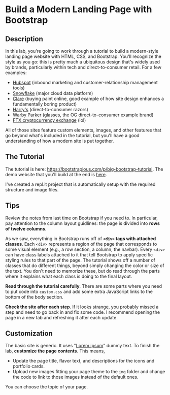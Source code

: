 # Build a Modern Landing Page with Bootstrap

## Description

In this lab, you're going to work through a tutorial to build a modern-style landing page website with HTML, CSS, and Bootstrap. You'll recognize the style as you go: this is pretty much a ubiquitous design that's widely used by brands, particularly within tech and direct-to-consumer retail. For a few examples:

- [Hubspot](https://www.hubspot.com/) (inbound marketing and customer-relationship management tools)
- [Snowflake](https://www.snowflake.com/en/) (major cloud data platform)
- [Clare](https://www.clare.com/) (buying paint online, good example of how site design enhances a fundamentally boring product)
- [Harry's](https://www.harrys.com/en/us) (direct-to-consumer razors)
- [Warby Parker](https://www.warbyparker.com/) (glasses, the OG direct-to-consumer example brand)
- [FTX cryptocurrency exchange](https://ftx.us/?fromIntl=true) (lol)

All of those sites feature custom elements, images, and other features that go beyond what's included in the tutorial, but you'll have a good understanding of how a modern site is put together.

## The Tutorial

The tutorial is here: https://bootstrapious.com/p/big-bootstrap-tutorial. The demo website that you'll build at the end is [here](https://demo.bootstrapious.com/bootstrap-101/).

I've created a repl.it project that is automatically setup with the required structure and image files.

## Tips

Review the notes from last time on Bootstrap if you need to. In particular, pay attention to the column layout guidlines: the page is divided into **rows of twelve columns**.

As we saw, everything in Bootstrap runs off of **`<div>` tags with attached classes**. Each `<div>` represents a region of the page that corresponds to some visual element (e.g., a row section, a column, the navbar). Every `<div>` can have class labels attached to it that tell Bootstrap to apply specific styling rules to that part of the page. The tutorial shows off a number of classes that do different things, beyond simply changing the color or size of the text. You don't need to memorize these, but do read through the parts where it explains what each class is doing to the final layout.

**Read through the tutorial carefully**. There are some parts where you need to put code into `custom.css` and add some extra JavaScript links to the bottom of the body section.

**Check the site after each step**. If it looks strange, you probably missed a step and need to go back in and fix some code. I recommend opening the page in a new tab and refreshing it after each update.

## Customization

The basic site is generic. It uses "[Lorem ipsum](https://en.wikipedia.org/wiki/Lorem_ipsum)" dummy text. To finish the lab, **customize the page contents**. This means,

- Update the page title, flavor text, and descriptions for the icons and portfolio cards.
- Upload new images fitting your page theme to the `img` folder and change the code to link to those images instead of the default ones.

You can choose the topic of your page.

